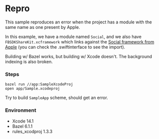 # Repro 

This sample reproduces an error when the project has a module with the same name as one present by Apple.

In this example, we have a module named `Social`, and we also have `FBSDKShareKit.xcframework` which links against the [Social framework from Apple](https://developer.apple.com/documentation/social) (you can check the .swiftinterface to see the import).


Building w/ Bazel works, but building w/ Xcode doesn't. The background indexing is also broken.

### Steps

```
bazel run //app:SampleXcodeProj
open app/Sample.xcodeproj
```

Try to build `SampleApp` scheme, should get an error.

### Environment

- Xcode 14.1
- Bazel 6.1.1
- rules_xcodproj 1.3.3
